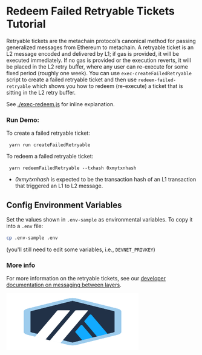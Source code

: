 # Redeem Failed Retryable Tickets Tutorial

Retryable tickets are the metachain protocol’s canonical method for passing generalized messages from Ethereum to metachain. A retryable ticket is an L2 message encoded and delivered by L1; if gas is provided, it will be executed immediately. If no gas is provided or the execution reverts, it will be placed in the L2 retry buffer, where any user can re-execute for some fixed period (roughly one week).
You can use `exec-createFailedRetryable` script to create a failed retryable ticket and then use `redeem-failed-retryable` which shows you how to redeem (re-execute) a ticket that is sitting in the L2 retry buffer.

See [./exec-redeem.js](./scripts/exec-redeem.js) for inline explanation.

### Run Demo:

To create a failed retryable ticket:

```
 yarn run createFailedRetryable
```

To redeem a failed retryable ticket:

```
 yarn redeemFailedRetryable --txhash 0xmytxnhash
```

- _0xmytxnhash_ is expected to be the transaction hash of an L1 transaction that triggered an L1 to L2 message.

## Config Environment Variables

Set the values shown in `.env-sample` as environmental variables. To copy it into a `.env` file:

```bash
cp .env-sample .env
```

(you'll still need to edit some variables, i.e., `DEVNET_PRIVKEY`)

### More info

For more information on the retryable tickets, see our [developer documentation on messaging between layers](https://developer.META-MetaChain.com/docs/l1_l2_messages).

<p align="left">
  <img width="350" height="150" src= "../../assets/logo.svg" />
</p>